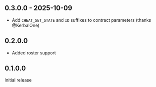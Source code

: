 ## 0.3.0.0 - 2025-10-09

* Add `CHEAT_SET_STATE` and `ID` suffixes to contract parameters (thanks @KerbalOne)


## 0.2.0.0

* Added roster support


## 0.1.0.0

Initial release